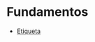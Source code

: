 # Fundamentos

- [Etiqueta <script>](#etiqueta-script)

## Etiqueta Script

```
<body>
    <script>
        alert('Hello World');
    </script>
</body>
```
```
<script src="/path/to/script.js"> </script>
```
